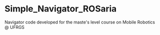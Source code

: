# Simple_Navigator_ROSaria
Navigator code developed for the maste's level course on Mobile Robotics @ UFRGS

